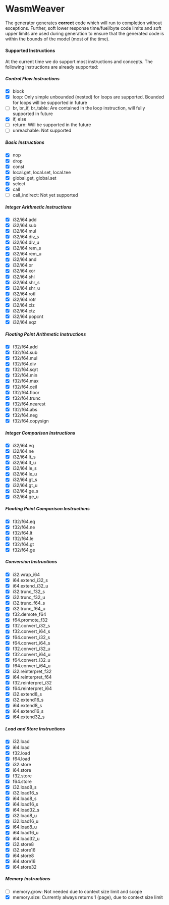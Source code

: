 # WasmWeaver
The generator generates **correct** code which will run to completion without exceptions.
Further, soft lower response time/fuel/byte code limits and soft upper limits are used during generation to ensure that the generated code is within the bounds of the model (most of the time).

#### Supported Instructions

At the current time we do support most instructions and concepts. The following instructions are already supported:
##### Control Flow Instructions
- [x] block
- [x] loop: Only simple unbounded (nested) for loops are supported. Bounded for loops will be supported in future
- [ ] br, br_if, br_table: Are contained in the loop instruction, will fully supported in future
- [x] if, else
- [ ] return: Will be supported in the future
- [ ] unreachable: Not supported

##### Basic Instructions
- [x] nop
- [x] drop
- [x] const
- [x] local.get, local.set, local.tee
- [x] global.get, global.set
- [x] select
- [x] call
- [ ] call_indirect: Not yet supported

##### Integer Arithmetic Instructions

- [x] i32/i64.add
- [x] i32/i64.sub
- [x] i32/i64.mul
- [x] i32/i64.div_s
- [x] i32/i64.div_u
- [x] i32/i64.rem_s
- [x] i32/i64.rem_u
- [x] i32/i64.and
- [x] i32/i64.or
- [x] i32/i64.xor
- [x] i32/i64.shl
- [x] i32/i64.shr_s
- [x] i32/i64.shr_u
- [x] i32/i64.rotl
- [x] i32/i64.rotr
- [x] i32/i64.clz
- [x] i32/i64.ctz
- [x] i32/i64.popcnt
- [x] i32/i64.eqz
##### Floating Point Arithmetic Instructions
- [x] f32/f64.add
- [x] f32/f64.sub
- [x] f32/f64.mul
- [x] f32/f64.div
- [x] f32/f64.sqrt
- [x] f32/f64.min
- [x] f32/f64.max
- [x] f32/f64.ceil
- [x] f32/f64.floor
- [x] f32/f64.trunc
- [x] f32/f64.nearest
- [x] f32/f64.abs
- [x] f32/f64.neg
- [x] f32/f64.copysign
##### Integer Comparison Instructions
- [x] i32/i64.eq
- [x] i32/i64.ne
- [x] i32/i64.lt_s
- [x] i32/i64.lt_u
- [x] i32/i64.le_s
- [x] i32/i64.le_u
- [x] i32/i64.gt_s
- [x] i32/i64.gt_u
- [x] i32/i64.ge_s
- [x] i32/i64.ge_u

##### Floating Point Comparison Instructions
- [x] f32/f64.eq
- [x] f32/f64.ne
- [x] f32/f64.lt
- [x] f32/f64.le
- [x] f32/f64.gt
- [x] f32/f64.ge

##### Conversion Instructions
- [x] i32.wrap_i64
- [x] i64.extend_i32_s
- [x] i64.extend_i32_u
- [x] i32.trunc_f32_s
- [x] i32.trunc_f32_u
- [x] i32.trunc_f64_s
- [x] i32.trunc_f64_u
- [x] f32.demote_f64
- [x] f64.promote_f32
- [x] f32.convert_i32_s
- [x] f32.convert_i64_s
- [x] f64.convert_i32_s
- [x] f64.convert_i64_s
- [x] f32.convert_i32_u
- [x] f32.convert_i64_u
- [x] f64.convert_i32_u
- [x] f64.convert_i64_u
- [x] i32.reinterpret_f32
- [x] i64.reinterpret_f64
- [x] f32.reinterpret_i32
- [x] f64.reinterpret_i64
- [x] i32.extend8_s
- [x] i32.extend16_s
- [x] i64.extend8_s
- [x] i64.extend16_s
- [x] i64.extend32_s

##### Load and Store Instructions
- [x] i32.load
- [x] i64.load
- [x] f32.load
- [x] f64.load
- [x] i32.store
- [x] i64.store
- [x] f32.store
- [x] f64.store
- [x] i32.load8_s
- [x] i32.load16_s
- [x] i64.load8_s
- [x] i64.load16_s
- [x] i64.load32_s
- [x] i32.load8_u
- [x] i32.load16_u
- [x] i64.load8_u
- [x] i64.load16_u
- [x] i64.load32_u
- [x] i32.store8
- [x] i32.store16
- [x] i64.store8
- [x] i64.store16
- [x] i64.store32

##### Memory Instructions
- [ ] memory.grow: Not needed due to context size limit and scope
- [x] memory.size: Currently always returns 1 (page), due to context size limit